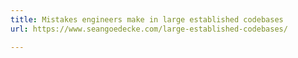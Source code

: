 ```yaml
---
title: Mistakes engineers make in large established codebases
url: https://www.seangoedecke.com/large-established-codebases/

---
```

